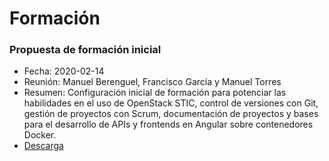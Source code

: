 # Formación

### Propuesta de formación inicial

* Fecha: 2020-02-14
* Reunión: Manuel Berenguel, Francisco García y Manuel Torres
* Resumen: Configuración inicial de formación para potenciar las habilidades en el uso de OpenStack STIC, control de versiones con Git, gestión de proyectos con Scrum, documentación de proyectos y bases para el desarrollo de APIs y frontends en Angular sobre contenedores Docker.
* [Descarga](https://docs.google.com/document/d/1ySUAi582ZPYCLa_vRUI7oufEEy97QKsDUt7e6q4Bzu0/edit)
